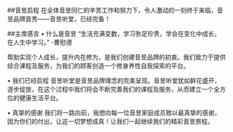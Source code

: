 ##音昱启程
在全体音昱同仁的辛苦工作和努力下，令人激动的一刻终于来临，音昱品牌首秀——音昱听堂，已经完备！

##主席感言
• 什么是音昱
“生活充满变数，学习弥足珍贵，学会在变化中成长，在人生中学习。”
-曹慰德

帮助实现个人成长，提升内在修为，是我们创建音昱品牌的初衷。我们致力于提供综合课程及服务，为我们的顾客创造一个修身养性自我探索的平台。

• 我们已经启程
音昱听堂是音昱品牌理念的完美呈现。音昱听堂犹如鲜花盛开，逐步绽放，在这个过程中我们将会不断完善我们的课程及服务，从而建立一个全方位的健康生活平台。

• 真挚的感谢
我们将一路向前，我想向每一位音昱家庭成员致以最真挚的感谢，因为你们的付出，让这一切梦想成真！让我们一起继续我们的精彩音昱旅程。
